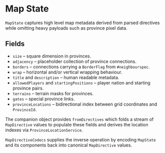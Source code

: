 # Map State

`MapState` captures high level map metadata derived from parsed directives while omitting heavy payloads such as province pixel data.

## Fields
- `size` – square dimension in provinces.
- `adjacency` – placeholder collection of province connections.
- `borders` – connections carrying a `BorderFlag` from `#neighbourspec`.
- `wrap` – horizontal and/or vertical wrapping behaviour.
- `title` and `description` – human readable metadata.
- `allowedPlayers` and `startingPositions` – player nation and starting province pairs.
- `terrains` – terrain masks for provinces.
- `gates` – special province links.
- `provinceLocations` – bidirectional index between grid coordinates and `ProvinceId`.

The companion object provides `fromDirectives` which folds a stream of `MapDirective` values to populate these fields and
derives the location indexes via `ProvinceLocationService`.

`MapDirectiveCodecs` supplies the inverse operation by encoding `MapState` and its components back into canonical `MapDirective` values.
